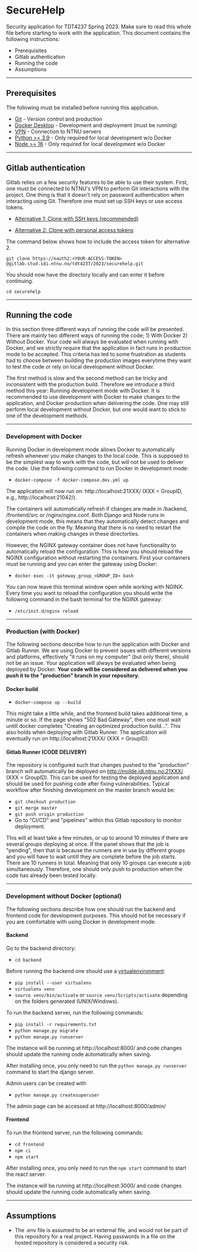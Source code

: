 # SecureHelp

Security application for TDT4237 Spring 2023. Make sure to read this whole file before starting to work with the application. This document contains the following instructions:

- Prerequisites
- Gitlab authentication
- Running the code
- Assumptions

---

## Prerequisites

The following must be installed before running this application.

- [Git](https://git-scm.com/downloads/) - Version control and production
- [Docker Desktop](https://docs.docker.com/engine/install/) - Development and deployment (must be running)
- [VPN](https://i.ntnu.no/wiki/-/wiki/English/Install+VPN) - Connection to NTNU servers
- [Python >= 3.9](https://www.python.org/) - Only required for local development w/o Docker
- [Node >= 16](https://nodejs.org/en/) - Only required for local development w/o Docker

---

## Gitlab authentication

Gitlab relies on a few security features to be able to use their system. First, one must be connected to NTNU's VPN to perform Git interactions with the project. One thing is that it doesn't rely on password authentication when interacting using Git. Therefore one must set up SSH keys or use access tokens. 

- [Alternative 1: Clone with SSH keys (recommended)](https://gitlab.stud.iie.ntnu.no/-/profile/keys)

- [Alternative 2: Clone with personal access tokens](https://gitlab.stud.idi.ntnu.no/-/profile/personal_access_tokens)

The command below shows how to include the access token for alternative 2.

`git clone https://oauth2:<YOUR-ACCESS-TOKEN> @gitlab.stud.idi.ntnu.no/tdt4237/2023/securehelp.git`

You should now have the directory locally and can enter it before continuing.

`cd securehelp`

---

## Running the code

In this section three different ways of running the code will be presented. There are mainly two different ways of running the code; 1) With Docker 2) Without Docker. Your code will always be evaluated when running with Docker, and we strictly require that the application in fact runs in production mode to be accepted. This criteria has led to some frustration as students had to choose between building the production images everytime they want to test the code or rely on local development without Docker. 

The first method is slow and the second method can be tricky and inconsistent with the production build. Therefore we introduce a third method this year: Running development mode with Docker. It is recommended to use development with Docker to make changes to the application, and Docker production when delivering the code. One may still perform local development without Docker, but one would want to stick to one of the development methods.

---

### Development with Docker

Running Docker in development mode allows Docker to automatically refresh whenever you make changes to the local code. This is supposed to be the simplest way to work with the code, but will not be used to deliver the code. Use the following command to run Docker in development mode:

- `docker-compose -f docker-compose.dev.yml up`

The application will now run on: http://localhost:21XXX/ (XXX = GroupID, e.g., http://localhost:21042/).

The containers will automatically refresh if changes are made in /backend, /frontend/src or /nginx/nginx.conf. Both Django and Node runs in development mode, this means that they automatically detect changes and compile the code on the fly. Meaning that there is no need to restart the containers when making changes in these directorties.

However, the NGINX gateway container does not have functionality to automatically reload the configuration. This is how you should reload the NGINX configuration without restarting the containers. First your containers must be running and you can enter the gateway using Docker:

- `docker exec -it gateway_group_<GROUP_ID> bash`

You can now leave this terminal window open while working with NGINX. Every time you want to reload the configuration you should write the following command in the bash terminal for the NGINX gateway:

- `/etc/init.d/nginx reload`

---

### Production (with Docker)

The following sections describe how to run the application with Docker and Gitlab Runner. We are using Docker to prevent issues with different versions and platforms, effectively "it runs on my computer" (but only there), should not be an issue. Your application will always be evaluated when being deployed by Docker. **Your code will be considered as delivered when you push it to the "production" branch in your repository.**

#### **Docker build**

- `docker-compose up --build`

This might take a little while, and the frontend build takes additional time, a minute or so. If the page shows "502 Bad Gateway", then one must wait untill docker completes "Creating an optimized production build...". This also holds when deploying with Gitlab Runner. The application will eventually run on http://localhost:21XXX/ (XXX = GroupID).

#### **Gitlab Runner (CODE DELIVERY)**

The repository is configured such that changes pushed to the "production" branch will automatically be deployed on http://molde.idi.ntnu.no:21XXX/ (XXX = GroupID). This can be used for testing the deployed application and should be used for pushing code after fixing vulnerabilities. Typical workflow after finishing development on the master branch would be:

- `git checkout production`
- `git merge master`
- `git push origin production`
- Go to "CI/CD" and "pipelines" within this Gitlab repository to monitor deployment.

This will at least take a few minutes, or up to around 10 minutes if there are several groups deploying at once. If the panel shows that the job is "pending", then that is because the runners are in use by different groups and you will have to wait untill they are complete before the job starts. There are 10 runners in total. Meaning that only 10 groups can execute a job simultaneously. Therefore, one should only push to production when the code has already been tested locally.

---

### Development without Docker (optional)

The following sections describe how one should run the backend and frontend code for development purposes. This should not be necessary if you are comfortable with using Docker in development mode.

#### **Backend**

Go to the backend directory:

- `cd backend`

Before running the backend one should use a [virtualenvironment](https://virtualenv.pypa.io/en/latest/index.html):

- `pip install --user virtualenv`
- `virtualenv venv`
- `source venv/bin/activate` or `source venv/Scripts/activate` depending on the folders generated (UNIX/Windows).

To run the backend server, run the following commands:

- `pip install -r requirements.txt`
- `python manage.py migrate`
- `python manage.py runserver`

The instance will be running at http://localhost:8000/ and code changes should update the running code automatically when saving.

After installing once, you only need to run the `python manage.py runserver` command to start the django server.

Admin users can be created with

- `python manage.py createsuperuser`

The admin page can be accessed at http://localhost:8000/admin/

#### **Frontend**

To run the frontend server, run the following commands:

- `cd frontend`
- `npm ci`
- `npm start`

After installing once, you only need to run the `npm start` command to start the react server.

The instance will be running at http://localhost:3000/ and code changes should update the running code automatically when saving.

---

## Assumptions

- The .env file is assumed to be an external file, and would not be part of this repository for a real project. Having passwords in a file on the hosted repository is considered a security risk.

